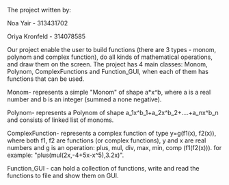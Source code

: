 The project written by:

Noa Yair - 313431702

Oriya Kronfeld - 314078585

Our project enable the user to build functions (there are 3 types - monom, polynom and complex function), do all kinds of mathematical operations, and draw them on the screen.
The project has 4 main classes: Monom, Polynom, ComplexFunctions and Function_GUI, when each of them has functions that can be used.

Monom- represents a simple "Monom" of shape a*x^b, where a is a real number and b is an integer (summed a none negative).

Polynom- represents a Polynom of shape a_1x^b_1+a_2x^b_2+….+a_nx^b_n and consists of linked list of monoms.

ComplexFunction- represents a complex function of type y=g(f1(x), f2(x)), where both f1, f2 are functions (or complex functions), y and x are real numbers and g is an operation: plus, mul, div, max, min, comp (f1(f2(x))). for example: "plus(mul(2x,-4+5x-x^5),3.2x)".
 
Function_GUI - can hold a collection of functions, write and read the functions to file and show them on GUI.
